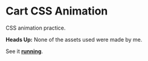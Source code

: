 <h1>Cart CSS Animation</h1>
CSS animation practice.

<strong>Heads Up:</strong>
None of the assets used were made by me.

See it <a href="https://niknows.github.io/cart-css-animation/"><strong>running</strong></a>.
